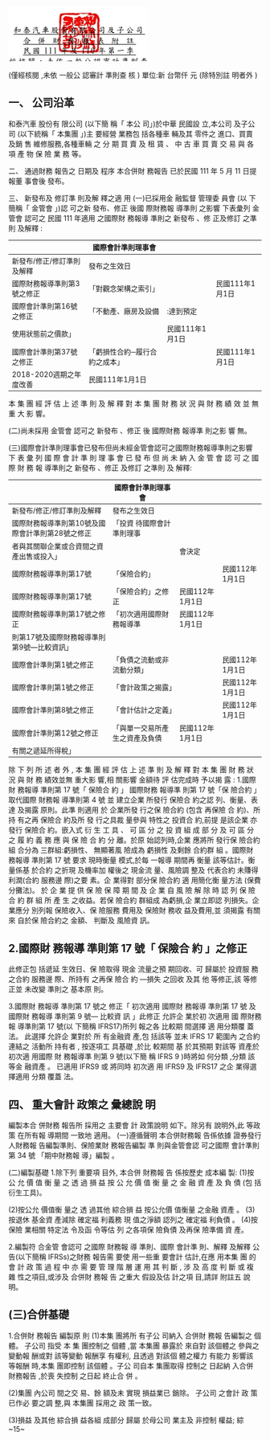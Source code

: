 

![0_image_0.png](0_image_0.png)

(僅經核閱 ,未依 一般公 認審計 準則查 核 )
單位:新 台幣仟 元 (除特別註 明者外 )

## 一、 公司沿革

和泰汽車 股份有 限公司 (以下簡 稱「 本公 司」)於中華 民國設 立,本公司 及子公 司 (以下統稱「 本集團 」)主 要經營 業務包 括各種車 輛及其 零件之 進口、買賣 及銷 售 維修服務,各種車輛 之 分 期 買 賣 及 租 賃 、 中 古 車 買 賣 交 易 與 各 項 產 物 保 險 業 務 等。

二、 通過財務 報告之 日期及 程序 本合併財 務報告 已於民國 111 年 5 月 11 日提報董 事會後 發布。

三、 新發布及 修訂準 則及解 釋之適 用
(一)已採用金 融監督 管理委 員會 (以 下簡稱「 金管會 」)認 可之新 發布、修正 後國 際財務報 導準則 之影響 下表彙列 金管會 認可之 民國 111 年適用 之國際財 務報導 準則之 新發布 、修 正及修訂 之準則 及解釋 :

|                             | 國際會計準則理事會            |                 |                 |
|-----------------------------|-------------------------------|-----------------|-----------------|
| 新發布/修正/修訂準則及解釋  | 發布之生效日                  |                 |                 |
| 國際財務報導準則第3號之修正 | 「對觀念架構之索引」          |                 | 民國111年1月1日 |
| 國際會計準則第16號之修正    | 「不動產、廠房及設備          | :達到預定      |                 |
| 使用狀態前之價款」          |                               | 民國111年1月1日 |                 |
| 國際會計準則第37號之修正    | 「虧損性合約─履行合約之成本」 |                 | 民國111年1月1日 |
| 2018-2020週期之年度改善     | 民國111年1月1日               |                 |                 |

本 集 團 經 評 估 上 述 準 則 及 解 釋 對 本 集 團 財 務 狀 況 與 財 務 績 效 並 無 重 大 影 響。

(二)尚未採用 金管會 認可之 新發布 、修正 後 國際財務 報導準 則之影 響 無。

(三)國際會計準則理事會已發布但尚未經金管會認可之國際財務報導準則之影響 下 表 彙 列 國 際 會 計 準 則 理 事 會 已 發 布 但 尚 未 納 入 金 管 會 認 可 之 國 際 財 務 報 導準則之 新發布 、修正 及修訂 之準則 及 解釋:

|                                                  | 國際會計準則理事會             |                 |                 |
|--------------------------------------------------|--------------------------------|-----------------|-----------------|
| 新發布/修正/修訂準則及解釋                       | 發布之生效日                   |                 |                 |
| 國際財務報導準則第10號及國際會計準則第28號之修正 | 「投資 待國際會計準則理事      |                 |                 |
| 者與其關聯企業或合資間之資產出售或投入」         |                                | 會決定          |                 |
| 國際財務報導準則第17號                           | 「保險合約」                   |                 | 民國112年1月1日 |
| 國際財務報導準則第17號                           | 「保險合約」之修正             | 民國112年1月1日 |                 |
| 國際財務報導準則第17號之修正                     | 「初次適用國際財務報導準       | 民國112年1月1日 |                 |
| 則第17號及國際財務報導準則第9號—比較資訊」       |                                |                 |                 |
| 國際會計準則第1號之修正                          | 「負債之流動或非流動分類」     |                 | 民國112年1月1日 |
| 國際會計準則第1號之修正                          | 「會計政策之揭露」             |                 | 民國112年1月1日 |
| 國際會計準則第8號之修正                          | 「會計估計之定義」             |                 | 民國112年1月1日 |
| 國際會計準則第12號之修正                         | 「與單一交易所產生之資產及負債 | 民國112年1月1日 |                 |
| 有關之遞延所得稅」                               |                                |                 |                 |

除 下 列 所 述 者 外 , 本 集 團 經 評 估 上 述 準 則 及 解 釋 對 本 集 團 財 務 狀 況 與 財 務 績效並無 重大影 響,相 關影響 金額待 評 估完成時 予以揭 露 : 1.國際財 務報導 準則第 17 號「 保險合 約 」
國際財務 報導準 則第 17 號「保 險合約 」 取代國際 財務報 導準則第 4 號 並 建立企業 所發行 保險合 約之認 列、衡量、表達 及揭露 原則。此準 則適用 於 企業所發 行之保 險合約 (包含 再保險 合 約)、所持 有之再 保險合 約及所 發 行之具裁 量參與 特性之 投資合 約,前提 是該企業 亦發行 保險合 約。嵌入式 衍 生 工 具 、 可 區 分 之 投 資 組 成 部 分 及 可 區 分 之 履 約 義 務 應 與 保 險 合 約 分 離。於原 始認列時,企業 應將所 發行保 險合約組 合分為 三群組:虧損性、 無顯著風 險成為 虧損性 及剩餘 合約群 組 。國際財 務報導 準則第 17 號 要求 現時衡量 模式,於每 一報導 期間再 衡量 該等估計。衡 量係基 於合約 之折現 及機率加 權後之 現金流 量、風險調 整及 代表合約 未賺得 利潤(合約 服務邊 際)之要 素。企 業得對 部分保 險合約 適 用簡化衡 量方法 (保費 分攤法)。 於 企 業 提 供 保 險 保 障 期 間 及 企 業 自 風 險 解 除 時 認 列 保 險 合 約 群 組 所 產 生 之收益。若保 險合約 群組成 為虧損,企 業立即認 列損失。企 業應分 別列報 保險收入、保 險服務 費用及 保險財 務收 益及費用,並 須揭露 有關來 自於保 險合約之 金額、 判斷及 風險資 訊。

## 2.國際財 務報導 準則第 17 號「 保險合 約 」之修正

此修正包 括遞延 生效日、保 險取得 現金 流量之預 期回收、可 歸屬於 投資服 務之合約 服務邊 際、所持有 之再保 險合 約 —損失 之回收 及其 他 等修正,該 等修正並 未改變 準則之 基本原 則。

3.國際財 務報導 準則第 17 號之 修正「 初次適用 國際財 務報導 準則第 17 號 及國際財 務報導 準則第 9 號— 比較資 訊 」此修正 允許企 業於初 次適用 國 際財務報 導準則第 17 號(以 下簡稱 IFRS17)所列 報之各 比較期 間選擇 適 用分類覆 蓋法。 此選擇 允許企 業對於 所 有金融資 產,包 括該等 並未 IFRS 17 範圍內 之合約 連結之 活動所 持有者 , 按逐項工 具基礎 ,於比 較期間 基 於其預期 對該等 資產於 初次適 用國際 財 務報導準 則第 9 號(以下簡 稱 IFRS 9 )時將如 何分類 ,分類 該等金 融資產 。 已適用 IFRS9 或 將同時 初次適 用 IFRS9 及 IFRS17 之企 業得選 擇適用 分類 覆蓋 法。

## 四、 重大會計 政策之 彙總說 明

編製本合 併財務 報告所 採用之 主要會 計 政策說明 如下。除另有 說明外,此 等政策 在所有報 導期間 一致地 適用。 (一)遵循聲明 本合併財務報 告係依據 證券發行 人財務報 告編製準則、保險業財 務報告編製 準 則與金管會認 可之國際 會計準則 第 34 號 「期中財務報 導」編製 。

(二)編製基礎 1.除下列 重要項 目外, 本合併 財務報 告 係按歷史 成本編 製:
(1)按 公 允 價 值 衡 量 之 透 過 損 益 按 公 允 價 值 衡 量 之 金 融 資 產 及 負 債 (包 括 衍生工具)。

(2)按公允 價值衡 量之 透 過其他 綜合損 益 按公允價 值衡量 之金融 資產 。 (3)按退休 基金資 產減除 確定福 利義務 現 值之淨額 認列之 確定福 利負債 。 (4)按保險 業相關 特定法 令及函 令等估 列 之各項保 險負債 及再保 險準備 資 產。

2.編製符 合金管 會認可 之國際 財務報 導 準則、國際 會計準 則、解釋 及解釋 公 告(以下簡稱 IFRSs)之財務 報告需 要使 用一些重 要會計 估計,在應 用本集 團 的 會 計 政 策 過 程 中 亦 需 要 管 理 階 層 運 用 其 判 斷 , 涉 及 高 度 判 斷 或 複 雜 性之項目,或涉及 合併財 務報 告 之重大 假設及估 計之項 目,請詳 附註五 說 明。

## (三)合併基礎

1.合併財 務報告 編製原 則
(1)本集 團將所 有子公 司納入 合併財 務報 告編製之 個體。 子公司 指受 本 集 團控制之 個體 ,當 本集團 暴露於 來自對 該個體之 參與之 變動報 酬或對 該等變動 報酬享 有權利, 且透過 對該個 體之權力 有能力 影響該 等報酬 時,本集 團即控制 該個體 。子公 司自本 集團取得 控制之 日起納 入合併 財務報告 ,於喪 失控制 之日起 終止合 併 。

(2)集團 內公司 間之交 易、餘 額及未 實現 損益業已 銷除。 子公司 之會計 政 策已作必 要之調 整,與 本集團 採用之 政 策一致。

(3)損益 及其他 綜合損 益各組 成部分 歸屬 於母公司 業主及 非控制 權益; 綜
~15~